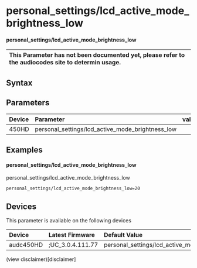 ﻿---
description: personal_settings/lcd_active_mode_brightness_low
search: false
---

# personal_settings/lcd_active_mode_brightness_low

#### personal_settings/lcd_active_mode_brightness_low


| This Parameter has not been documented yet, please refer to the audiocodes site to determin usage.  | 
| :--- |

## Syntax

## Parameters
|Device|Parameter|value|Description|
|:---|:---|:---|:---|
| 450HD | personal_settings/lcd_active_mode_brightness_low |  |  |

## Examples
#### personal_settings/lcd_active_mode_brightness_low

personal_settings/lcd_active_mode_brightness_low

```
personal_settings/lcd_active_mode_brightness_low=20
```

## Devices
This parameter is available on the following devices

| Device | Latest Firmware | Default Value |
|:---|:---|:---|
| audc450HD | ;UC_3.0.4.111.77 | personal_settings/lcd_active_mode_brightness_low=20 

(view disclaimer)[disclaimer]
